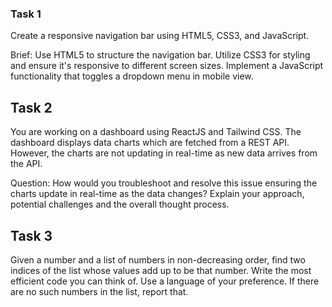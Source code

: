 ### Task 1

Create a responsive navigation bar using HTML5, CSS3, and JavaScript.

Brief: Use HTML5 to structure the navigation bar. Utilize CSS3 for styling and ensure it's responsive to different screen sizes. Implement a JavaScript functionality that toggles a dropdown menu in mobile view.

## Task 2

You are working on a dashboard using ReactJS and Tailwind CSS. The dashboard displays data charts which are fetched from a REST API. However, the charts are not updating in real-time as new data arrives from the API.

Question: How would you troubleshoot and resolve this issue ensuring the charts update in real-time as the data changes? Explain your approach, potential challenges and the overall thought process.

## Task 3

Given a number and a list of numbers in non-decreasing order, find two indices of the list whose values add up to be that number. Write the most efficient code you can think of. Use a language of your preference. If there are no such numbers in the list, report that.
